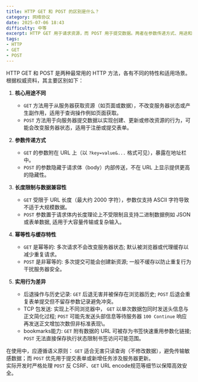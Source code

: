 ```yaml
---
title: HTTP GET 和 POST 的区别是什么？
category: 网络协议
date: 2025-07-06 18:43
difficulty: 中等
excerpt: HTTP GET 用于请求资源，而 POST 用于提交数据。两者在参数传递方式、用途和缓存行为上有显著差异。
tags:
- HTTP
- GET
- POST
---
```

HTTP GET 和 POST 是两种最常用的 HTTP 方法，各有不同的特性和适用场景。根据权威资料，其主要区别如下：  

1. **核心用途不同**  
   - `GET` 方法用于从服务器获取资源（如页面或数据），不改变服务器状态或产生副作用，适用于查询操作例如页面获取。  
   - `POST` 方法用于向服务器提交数据以实现创建、更新或修改资源的行为，可能会改变服务器状态，适用于注册或提交表单。  

2. **参数传递方式**  
   - `GET` 的参数附在 URL 上（以 `?key=value&...` 格式可见），暴露在地址栏中。  
   - `POST` 的参数隐藏于请求体（body）内部传送，不在 URL 上显示提供更高的隐藏性。  

3. **长度限制与数据兼容性**  
   - `GET` 受限于 URL 长度（最大约 2000 字符），参数仅支持 ASCII 字符导致不适于大规模数据。  
   - `POST` 参数置于请求体内长度理论上不受限制且支持二进制数据例如 JSON 或表单数据, 适用于大容量传输或复杂输入。  

4. **幂等性与缓存特性**  
   - `GET` 是幂等的: 多次请求不会改变服务器状态; 默认被浏览器或代理缓存以减少重复请求。  
   - `POST` 是非幂等的: 多次提交可能会创建新资源; 一般不缓存以防止重复行为干扰服务器安全。  

5. **实用行为差异**  
   - 后退操作与历史记录: `GET` 后退无害并被保存在浏览器历史; `POST` 后退会重复表单提交但不留存参数记录避免冲突。  
   - TCP 包发送: 实现上不同浏览器中， `GET` 以单次数据包同时发送头信息与正文简化过程;  `POST` 可能先发送头部信息等待服务器 `100 Continue` 响应再发送正文增加次数但非标准表现\。  
   - bookmarks能力: `GET` 附有数据的 URL 可被存为书签快速重用参数化链接; `POST` 无法直接保存执行状态限制书签访问可能范围。  

在使用中，应遵循语义原则： `GET` 适合无害只读查询（不修改数据），避免传输敏感数据；而 `POST` 优先用于提交表单或新增任务涉及服务器更新。  
实际开发时严格处理 `POST` 反 CSRF、`GET` URL encode规范等细节以保障高效安全。
